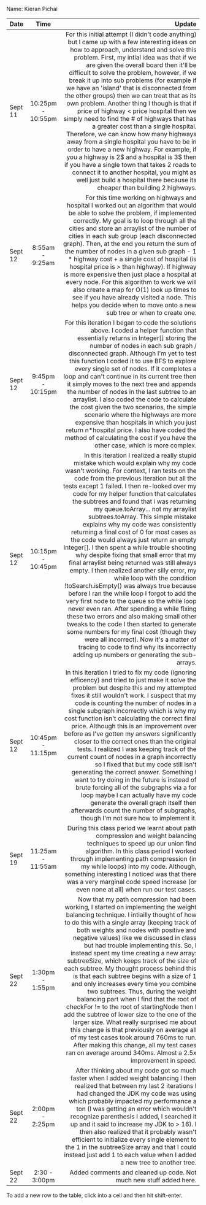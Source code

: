 Name: Kieran Pichai

| Date    |       Time        |                                                                                                                                                                                                                                                                                                                                                                                                                                                                                                                                                                                                                                                                                                                                                                                                                                                                                                                                                                                                                                                                                                                                                                                                                              Update |
|:--------|:-----------------:|------------------------------------------------------------------------------------------------------------------------------------------------------------------------------------------------------------------------------------------------------------------------------------------------------------------------------------------------------------------------------------------------------------------------------------------------------------------------------------------------------------------------------------------------------------------------------------------------------------------------------------------------------------------------------------------------------------------------------------------------------------------------------------------------------------------------------------------------------------------------------------------------------------------------------------------------------------------------------------------------------------------------------------------------------------------------------------------------------------------------------------------------------------------------------------------------------------------------------------:|
| Sept 11 | 10:25pm - 10:55pm |                                                                                                                                                                                                                                                          For this initial attempt (I didn't code anything) but I came up with a few interesting ideas on how to approach, understand and solve this problem. First, my intial idea was that if we are given the overall board then it'll be difficult to solve the problem, however, if we break it up into sub problems (for example if we have an 'island' that is disconnected from the other groups) then we can treat that as its own problem. Another thing I though is that if price of highway < price hospital then we simply need to find the # of highways that has a greater cost than a single hospital. Therefore, we can know how many highways away from a single hospital you have to be in order to have a new highway. For example, if you a highway is 2$ and a hospital is 3$ then if you have a single town that takes 2 roads to connect it to another hospital, you might as well just build a hospital there because its cheaper than building 2 highways. |
| Sept 12 |  8:55am - 9:25am  |                                                                                                                                                                                                                                                                                                                                                                                                                                                                                                 For this time working on highways and hospital I worked out an algorithm that would be able to solve the problem, if implemented correctly. My goal is to loop through all the cities and store an arraylist of the number of cities in each sub group (each disconnected graph). Then, at the end you return the sum of the number of nodes in a given sub graph - 1 * highway cost + a single cost of hospital (is hospital price is > than highway). If highway is more expensive then just place a hospital at every node. For this algorithm to work we will also create a map for O(1) look up times to see if you have already visited a node. This helps you decide when to move onto a new sub tree or when to create one. |
| Sept 12 | 9:45pm - 10:15pm  |                                                                                                                                                                                                                                                                                                                                                                                                                                                            For this iteration I began to code the solutions above. I coded a helper function that essentially returns in Integer[] storing the number of nodes in each sub graph / disconnected graph. Although I'm yet to test this function I coded it to use BFS to explore every single set of nodes. If it completes a loop and can't continue in its current tree then it simply moves to the next tree and appends the number of nodes in the last subtree to an arraylist. I also coded the code to calculate the cost given the two scenarios, the simple scenario where the highways are more expensive than hospitals in which you just return n*hospital price. I also have coded the method of calculating the cost if you have the other case, which is more complex. |
| Sept 12 | 10:15pm - 10:45pm | In this iteration I realized a really stupid mistake which would explain why my code wasn't working. For context, I ran tests on the code from the previous iteration but all the tests except 1 failed. I then re-looked over my code for my helper function that calculates the subtrees and found that i was returning my queue.toArray... not my arraylist subtrees.toArray. This simple mistake explains why my code was consistently returning a final cost of 0 for most cases as the code would always just return an empty Integer[]. I then spent a while trouble shooting why despite fixing that small error that my final arraylist being returned was still always empty. I then realized another silly error, my while loop with the condition !toSearch.isEmpty() was always true because before I ran the while loop I forgot to add the very first node to the queue so the while loop never even ran. After spending a while fixing these two errors and also making small other tweaks to the code I then started to generate some numbers for my final cost (though they were all incorrect). Now it's a matter of tracing to code to find why its incorrectly adding up numbers or generating the sub-arrays. |
| Sept 12 | 10:45pm - 11:15pm |                                                                                                                                                                                                                                                                                                               In this iteration I tried to fix my code (ignoring efficency) and tried to just make it solve the problem but despite this and my attempted fixes it still wouldn't work. I suspect that my code is counting the number of nodes in a single subgraph incorrectly which is why my cost function isn't calculating the correct final price. Although this is an improvement over before as I've gotten my answers significantly closer to the correct ones than the original tests. I realized I was keeping track of the current count of nodes in a graph incorrectly so I fixed that but my code still isn't generating the correct answer. Something I want to try doing in the future is instead of brute forcing all of the subgraphs via a for loop maybe I can actually have my code generate the overall graph itself then afterwards count the number of subgraphs, though I'm not sure how to implement it. |
| Sept 19 | 11:25am - 11:55am |                                                                                                                                                                                                                                                                                                                                                                                                                                                                                                                                                                                                                                                                                                                                                                                                                                               During this class period we learnt about path compression and weight balancing techniques to speed up our union find algorithm. In this class period I worked through implementing path compression (in my while loops) into my code. Although, something interesting I noticed was that there was a very marginal code speed increase (or even none at all) when run our test cases. |
| Sept 22 |  1:30pm - 1:55pm  |                                                                                                                                                                                                                                                 Now that my path compression had been working, I started on implementing the weight balancing technique. I intiailly thought of how to do this with a single array (keeping track of both weights and nodes with positive and negative values) like we discussed in class but had trouble implementing this. So, I instead spent my time creating a new array: subtreeSize, which keeps track of the size of each subtree. My thought process behind this is that each subtree begins with a size of 1 and only increases every time you combine two subtrees. Thus, during the weight balancing part when I find that the root of checkFor != to the root of startingNode then I add the subtree of lower size to the one of the larger size. What really surprised me about this change is that previously on average all of my test cases took around 760ms to run. After making this change, all my test cases ran on average around 340ms. Almost a 2.5x improvement in speed. |
| Sept 22 |  2:00pm - 2:25pm  |                                                                                                                                                                                                                                                                                                                                                                                                                                                                                                                                                                                                                                                         After thinking about my code got so much faster when I added weight balancing I then realized that between my last 2 iterations I had changed the JDK my code was using which probably impacted my performance a ton (I was getting an error which wouldn't recognize parenthesis I added, I searched it up and it said to increase my JDK to > 16). I then also realized that it probably wasn't efficient to initialize every single element to the 1 in the subtreeSize array and that I could instead just add 1 to each value when I added a new tree to another tree. |
| Sept 22 |   2:30 - 3:00pm   |                                                                                                                                                                                                                                                                                                                                                                                                                                                                                                                                                                                                                                                                                                                                                                                                                                                                                                                                                                                                                                                                                                                                                                  Added comments and cleaned up code. Not much new stuff added here. |


To add a new row to the table, click into a cell and then hit shift-enter.